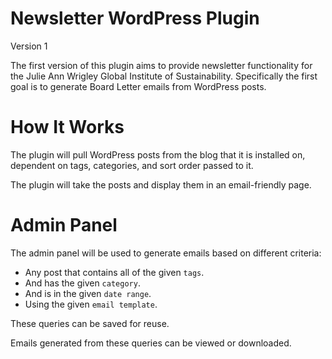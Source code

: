 Newsletter WordPress Plugin
===========================

Version 1

The first version of this plugin aims to provide newsletter functionality
for the Julie Ann Wrigley Global Institute of Sustainability. Specifically
the first goal is to generate Board Letter emails from WordPress posts.

# How It Works

The plugin will pull WordPress posts from the blog that it is installed on,
dependent on tags, categories, and sort order passed to it.

The plugin will take the posts and display them in an email-friendly page.

# Admin Panel

The admin panel will be used to generate emails based on different criteria:

* Any post that contains all of the given `tags`.
* And has the given `category`.
* And is in the given `date range`.
* Using the given `email template`.

These queries can be saved for reuse. 

Emails generated from these queries can be viewed or downloaded.